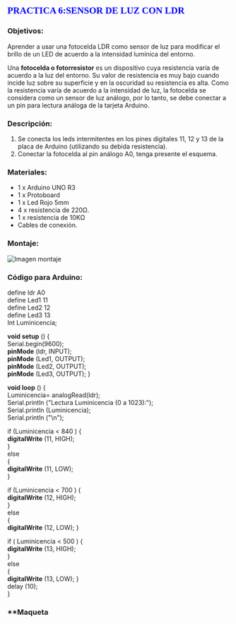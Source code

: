 ## <span style="color:blue; font-family:Times New Roman; ">  **PRACTICA 6:SENSOR DE LUZ CON LDR** </span>

### **Objetivos:**

Aprender a usar una fotocelda LDR como sensor de luz para modificar el brillo de un LED de acuerdo a la intensidad lumínica del entorno.

Una **fotocelda o fotorresistor** es un dispositivo cuya resistencia varía de acuerdo a la luz del entorno. Su valor de resistencia es muy bajo cuando incide luz sobre su superficie y en la oscuridad su resistencia es alta. Como la resistencia varía de acuerdo a la intensidad de luz, la fotocelda se considera como un sensor de luz análogo, por lo tanto, se debe conectar a un pin para lectura análoga de la tarjeta Arduino.

### **Descripción:**
1.	Se conecta los leds intermitentes en los pines digitales 11, 12 y 13 de la placa de Arduino (utilizando su debida resistencia). 
2.	Conectar la fotocelda al pin análogo A0, tenga presente el esquema.

### **Materiales:**
-	1 x Arduino UNO R3
-	1 x Protoboard
-	1 x Led Rojo 5mm
-	4 x resistencia de 220Ω.
-	1 x resistencia de 10KΩ
-	Cables de conexión.
### **Montaje:**
![Imagen montaje]( https://www.geekfactory.mx/wp-content/uploads/2014/11/arduino_con_fotoresistencia_LDR.png)

### **Código para Arduino:**

define ldr A0   
define Led1 11    
define Led2 12    
define Led3 13      
Int Luminicencia;      

**void setup** () {   
Serial.begin(9600);   
  **pinMode** (ldr, INPUT);   
  **pinMode** (Led1, OUTPUT);   
  **pinMode** (Led2, OUTPUT);   
  **pinMode** (Led3, OUTPUT); }   

**void loop** () {   
 Luminicencia= analogRead(ldr);   
   Serial.println ("Lectura Luminicencia (0 a 1023):");   
  Serial.println (Luminicencia);   
  Serial.println ("\n");    
     
  if (Luminicencia < 840 )   {   
    **digitalWrite** (11, HIGH);  
  }   
  else    
  {   
    **digitalWrite** (11, LOW);   
  }   
    
  if (Luminicencia < 700 )  {   
    **digitalWrite** (12, HIGH);   
  }   
  else    
  {   
    **digitalWrite** (12, LOW); }   
  
  if ( Luminicencia < 500 )  {   
    **digitalWrite** (13, HIGH);   
  }    
  else     
  {   
    **digitalWrite** (13, LOW); }     
    delay (10);                  
}   

### **Maqueta
